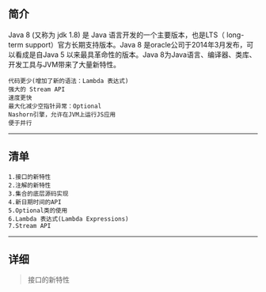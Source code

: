 ## 简介
Java 8 (又称为 jdk 1.8) 是 Java 语言开发的一个主要版本，也是LTS（ long-term support）官方长期支持版本。Java 8 是oracle公司于2014年3月发布，可以看成是自Java 5 以来最具革命性的版本。Java 8为Java语言、编译器、类库、开发工具与JVM带来了大量新特性。 
 
    代码更少(增加了新的语法：Lambda 表达式)  
    强大的 Stream API  
    速度更快  
    最大化减少空指针异常：Optional  
    Nashorn引擎，允许在JVM上运行JS应用  
    便于并行  
- - -
## 清单
    1.接口的新特性  
    2.注解的新特性  
    3.集合的底层源码实现  
    4.新日期时间的API  
    5.Optional类的使用  
    6.Lambda 表达式(Lambda Expressions)  
    7.Stream API  
- - -
## 详细
> 接口的新特性